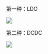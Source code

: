 第一种：LDO

![](https://picx.zhimg.com/v2-736f881228d1c30d0eb20ef4437f26b7_r.jpg)

第二种：DCDC

![](https://pic3.zhimg.com/v2-787b33b21711a2123b11481191aec7c2_r.jpg)
